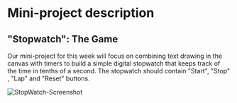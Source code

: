 Mini-project description
========================
"Stopwatch": The Game
---------------------

Our mini-project for this week will focus on combining text drawing in the canvas with timers to build a simple digital stopwatch that keeps track of the time in tenths of a second. The stopwatch should contain "Start", "Stop" , "Lap" and "Reset" buttons.

![StopWatch-Screenshot](https://raw.github.com/baskaran-md/interactive-python/stopwatch/stopwatch/stopwatch_screenshot.png "Screenshot of StopWatch")
